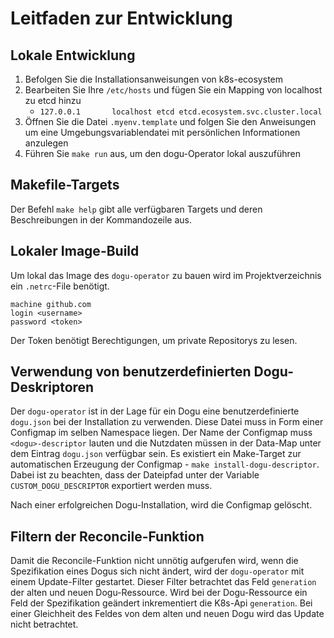 # Leitfaden zur Entwicklung

## Lokale Entwicklung

1. Befolgen Sie die Installationsanweisungen von k8s-ecosystem
2. Bearbeiten Sie Ihre `/etc/hosts` und fügen Sie ein Mapping von localhost zu etcd hinzu
   - `127.0.0.1       localhost etcd etcd.ecosystem.svc.cluster.local`
3. Öffnen Sie die Datei `.myenv.template` und folgen Sie den Anweisungen um eine 
   Umgebungsvariablendatei mit persönlichen Informationen anzulegen
4. Führen Sie `make run` aus, um den dogu-Operator lokal auszuführen

## Makefile-Targets

Der Befehl `make help` gibt alle verfügbaren Targets und deren Beschreibungen in der Kommandozeile aus.

## Lokaler Image-Build

Um lokal das Image des `dogu-operator` zu bauen wird im Projektverzeichnis ein `.netrc`-File benötigt.

```
machine github.com
login <username>
password <token>
```

Der Token benötigt Berechtigungen, um private Repositorys zu lesen.

## Verwendung von benutzerdefinierten Dogu-Deskriptoren

Der `dogu-operator` ist in der Lage für ein Dogu eine benutzerdefinierte `dogu.json` bei der Installation zu verwenden.
Diese Datei muss in Form einer Configmap im selben Namespace liegen. Der Name der Configmap muss `<dogu>-descriptor`
lauten und die Nutzdaten müssen in der Data-Map unter dem Eintrag `dogu.json` verfügbar sein.
Es existiert ein Make-Target zur automatischen Erzeugung der Configmap - `make install-dogu-descriptor`.
Dabei ist zu beachten, dass der Dateipfad unter der Variable `CUSTOM_DOGU_DESCRIPTOR` exportiert werden muss.

Nach einer erfolgreichen Dogu-Installation, wird die Configmap gelöscht.

## Filtern der Reconcile-Funktion

Damit die Reconcile-Funktion nicht unnötig aufgerufen wird, wenn die Spezifikation eines Dogus sich nicht ändert,
wird der `dogu-operator` mit einem Update-Filter gestartet. Dieser Filter betrachtet das Feld `generation` der alten
und neuen Dogu-Ressource. Wird bei der Dogu-Ressource ein Feld der Spezifikation geändert inkrementiert die K8s-Api
`generation`. Bei einer Gleichheit des Feldes von dem alten und neuen Dogu wird das Update nicht betrachtet.
